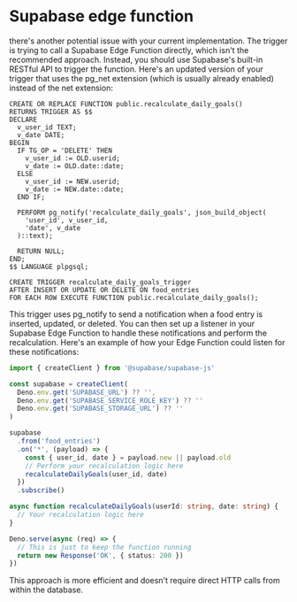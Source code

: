 # Supabase edge function

there's another potential issue with your current implementation. The trigger is trying to call a Supabase Edge Function directly, which isn't the recommended approach. Instead, you should use Supabase's built-in RESTful API to trigger the function.
Here's an updated version of your trigger that uses the pg_net extension (which is usually already enabled) instead of the net extension:

```plsql
CREATE OR REPLACE FUNCTION public.recalculate_daily_goals()
RETURNS TRIGGER AS $$
DECLARE
  v_user_id TEXT;
  v_date DATE;
BEGIN
  IF TG_OP = 'DELETE' THEN
    v_user_id := OLD.userid;
    v_date := OLD.date::date;
  ELSE
    v_user_id := NEW.userid;
    v_date := NEW.date::date;
  END IF;

  PERFORM pg_notify('recalculate_daily_goals', json_build_object(
    'user_id', v_user_id,
    'date', v_date
  )::text);

  RETURN NULL;
END;
$$ LANGUAGE plpgsql;

CREATE TRIGGER recalculate_daily_goals_trigger
AFTER INSERT OR UPDATE OR DELETE ON food_entries
FOR EACH ROW EXECUTE FUNCTION public.recalculate_daily_goals();
```
This trigger uses pg_notify to send a notification when a food entry is inserted, updated, or deleted. You can then set up a listener in your Supabase Edge Function to handle these notifications and perform the recalculation.
Here's an example of how your Edge Function could listen for these notifications:

```typescript
import { createClient } from '@supabase/supabase-js'

const supabase = createClient(
  Deno.env.get('SUPABASE_URL') ?? '',
  Deno.env.get('SUPABASE_SERVICE_ROLE_KEY') ?? ''
  Deno.env.get('SUPABASE_STORAGE_URL') ?? ''
)

supabase
  .from('food_entries')
  .on('*', (payload) => {
    const { user_id, date } = payload.new || payload.old
    // Perform your recalculation logic here
    recalculateDailyGoals(user_id, date)
  })
  .subscribe()

async function recalculateDailyGoals(userId: string, date: string) {
  // Your recalculation logic here
}

Deno.serve(async (req) => {
  // This is just to keep the function running
  return new Response('OK', { status: 200 })
})
```
This approach is more efficient and doesn't require direct HTTP calls from within the database.
